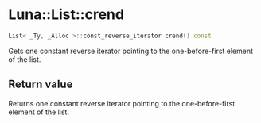 # Luna::List::crend

```c++
List< _Ty, _Alloc >::const_reverse_iterator crend() const
```

Gets one constant reverse iterator pointing to the one-before-first element of the list. 



## Return value
Returns one constant reverse iterator pointing to the one-before-first element of the list. 

